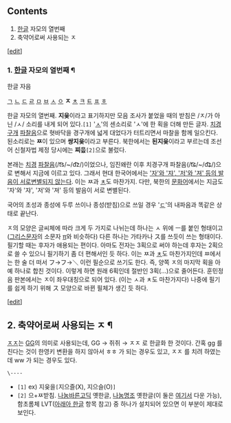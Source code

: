 ## Contents

    

1. [한글](%ED%95%9C%EA%B8%80.md) 자모의 열번째 
2. 축약어로써 사용되는 ㅈ 

[[edit](http://rigvedawiki.net/r1/wiki.php/%E3%85%88?action=edit&section=1)]

### 1. [한글](%ED%95%9C%EA%B8%80.md) 자모의 열번째 ¶

한글 자음

[ㄱ](%E3%84%B1.md) [ㄴ](%E3%84%B4.md) [ㄷ](%E3%84%B7.md)
[ㄹ](%E3%84%B9.md) [ㅁ](%E3%85%81.md) [ㅂ](%E3%85%82.md)
[ㅅ](%E3%85%85.md) [ㅇ](%E3%85%87.md) **ㅈ** [ㅊ](%E3%85%8A.md)
[ㅋ](%E3%85%8B.md) [ㅌ](%E3%85%8C.md) [ㅍ](%E3%85%8D.md)
[ㅎ](%E3%85%8E.md)

한글 자모의 열번째. **지읒**이라고 표기하지만 모음 조사가 붙었을 때의 받침은 /ㅈ/가 아닌 /ㅅ/ 소리를 내게 되어 있다.`[1]`
'[ㅅ](%E3%85%85.md)'의 센소리로 'ㅅ'에 한 획을 더해 만든 글자.
[치경구개](%EC%B9%98%EA%B2%BD%EA%B5%AC%EA%B0%9C%EC%9D%8C.md)
[파찰음](%ED%8C%8C%EC%B0%B0%EC%9D%8C.md)으로 혓바닥을 경구개에 넓게 대었다가 터트리면서 마찰을 함께
일으킨다. 된소리로는 **ㅉ**이 있으며 **쌍지읒**이라고 부른다. 북한에서는 **된지읒**이라고 부르는데 조선어 신철자법 제정 당시에는
**찌으ퟹ**`[2]`으로 불렀다.

  

본래는 [치경](%EC%B9%98%EA%B2%BD%EC%9D%8C.md)
[파찰음](%ED%8C%8C%EC%B0%B0%EC%9D%8C.md)(/t͡s/~/d͡z/)이었으나, 임진왜란 이후 치경구개
파찰음(/t͡ɕ/~/d͡ʑ/)으로 변해서 지금에 이르고 있다. 그래서 현대 한국어에서는 ['자'와 '쟈', '저'와 '져' 등의 발음이 서로변별되지 않는다](%E3%85%88%2C%20%E3%85%89%2C%20%E3%85%8A%20%EB%8B%A4%EC%9D%8C%EC%9D%98%20%EC%9D%B4%EC%A4%91%20%EB%AA%A8%EC%9D%8C.md). 이는 ㅉ과
[ㅊ](%E3%85%8A.md)도 마찬가지. 다만, 북한의
[문화어](%EB%AC%B8%ED%99%94%EC%96%B4.md)에서는 지금도 '자'와 '쟈', '저'와 '져' 등의 발음이 서로
변별된다.

  

국어의 초성과 종성에 두루 쓰이나 종성(받침)으로 쓰일 경우 '[ㄷ](%E3%84%B7.md)'의 내파음과 똑같은 상태로 끝난다.

  

ㅈ의 모양은 글씨체에 따라 크게 두 가지로 나뉘는데 하나는 ㅅ 위에 ㅡ를 붙인 형태이고([그리스문자](%EA%B7%B8%EB%A6%AC%EC%8A%A4%20%EB%AC%B8%EC%9E%90.md)의 소문자
[π](%CF%80.md)와 비슷하다) 다른 하나는 가타카나 ス를 쓰듯이 쓰는 형태이다. 필기할 때는 후자가 애용되는 편이다. 아마도
전자는 3획으로 써야 하는데 후자는 2획으로 쓸 수 있으니 필기하기 좀 더 편해서인 듯 하다. 이는 ㅉ과
[ㅊ](%E3%85%8A.md)도 마찬가지인데 ㅉ에서는 한 술 더 떠서 フ→フ→＼ 이런 필순으로 쓰기도 한다. 즉, 양쪽 ㅈ의 마지막
획을 아예 하나로 합친 것이다. 이렇게 하면 원래 6획인데 절반인 3획(...)으로 줄어든다. 훈민정음 판본에서는 ㅈ이 좌우대칭으로 되어
있다. (이는 ㅅ과 ㅊ도 마찬가지다) 나중에 필기를 쉽게 하기 위해 ス 모양으로 바뀐 필체가 생긴 듯 하다.

  

[[edit](http://rigvedawiki.net/r1/wiki.php/%E3%85%88?action=edit&section=2)]

## 2. 축약어로써 사용되는 ㅈ ¶

[ㅈㅈ](%E3%85%88%E3%85%88.md)는 [GG](GG.md)의 의미로 사용되는데, GG → 쥐쥐 → ㅈㅈ 로 한글화
한 것이다. 간혹 gg 를 친다는 것이 한영키 변환을 하지 않아서 ㅎㅎ 가 되는 경우도 있고, ㅈㅈ 를 치려 하였는데 ww 가 되는 경우도
있다.

`\----`

  * `[1]` ex) 지읒을`[`지으즐(X), 지으슬(O)`]`
  * `[2]` 으+ㅉ받침. [나눔바른고딕](%EB%82%98%EB%88%94%EA%B3%A0%EB%94%95.md) 옛한글, [나눔명조](%EB%82%98%EB%88%94%EA%B3%A0%EB%94%95.md) 옛한글(이 둘은 [여기서](http://hangeul.naver.com/2014/archaicword) 다운 가능), 함초롬체 LVT([아래아 한글](%EC%95%84%EB%9E%98%EC%95%84%20%ED%95%9C%EA%B8%80.md) 항목 참고) 중 하나가 설치되어 있으면 이 부분이 제대로 보인다.

